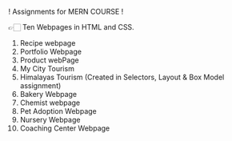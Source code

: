 ! Assignments for MERN COURSE !

👉🏻 Ten Webpages in HTML and CSS.
1.	 Recipe webpage
2.	 Portfolio Webpage
3.	 Product webPage
4.	 My City Tourism 
5.	 Himalayas Tourism (Created in Selectors, Layout & Box Model assignment)
6.	 Bakery Webpage
7.	 Chemist webpage
8.	 Pet Adoption Webpage
9.	 Nursery Webpage
10.	 Coaching Center Webpage
 

